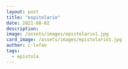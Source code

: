 ```yaml
---
layout: post
title: "espitolario"
date: 2021-08-02
description: 
image: /assets/images/epistolario1.jpg
card_image: /assets/images/epistolario1.jpg
author: c-lofan
tags:
  - epistola
---
```

